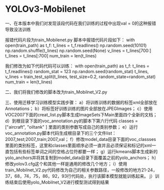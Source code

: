 # YOLOv3-Mobilenet

一、在本版本中我们对发现该段代码在我们训练的过程中出现val = 0的这种报错导致没法训练

报错代码片段为train_Mobilenet.py 脚本中报错代码片段如下：
	with open(train_path) as t_f:
        t_lines = t_f.readlines()
    np.random.seed(10101)
    np.random.shuffle(t_lines)
    np.random.seed(None)
    v_lines = t_lines[700:]
    t_lines = t_lines[:700]
    num_train = len(t_lines)
  
  
我们修改为如下代码代码可以训练：
    with open(train_path) as t_f:
        t_lines = t_f.readlines()
        random_stat = 123
        np.random.seed(random_stat)
        t_lines, v_lines = train_test_split(t_lines, test_size=0.2, random_state=random_stat)
        num_train = len(t_lines)
   
 
 
 二、我们将我们修改的脚本改为train_Mobilnet_V2.py
 
 
 
 三、使用迁移学习训练模型实践步骤：
    a）将训练训练的数据的标签xml全部放在Annotations；
    b）将标签好训练训练的图片全部放在JPEGImages；
    c）使用VOC2007下面的creat_list.py脚本生成ImageSets下Main里面四个全新的文档；
    d）到根目录下面的voc_annotation.py的脚本下第六行代码 classes = ["aircraft", "oiltank" ] 里面的类别参数写成自己的类别参数；
    e）运行voc_annotation.py脚本代码生成根目录下的三个文件list：2007_test;2007_train;2007_val；
    f）修改model_data目录下面的voc_classses 里面的类别标签，这里和classes里面顺序必须一直并且必须保证和标记的xml一直包括有些标签单词之间的空格占位符都要一样；
    g）运行kmeans脚本生成新的yolo_anchors并将其复制到model_data目录下面覆盖之前的yolo_anchors；
    h）修改yolov3.cfg这个和其他一样是通用的修改几个地方；
    i）使用train_Mobilnet_V2.py代码修改为自己的相关参数路径，一般修改的地方21-24，37，68，74，75，86，92，93行代码处，执行该脚本模型就能训练起来。
	j）训练结束后使用yolo_Mobilnet_V2进行模型测试得到结果
